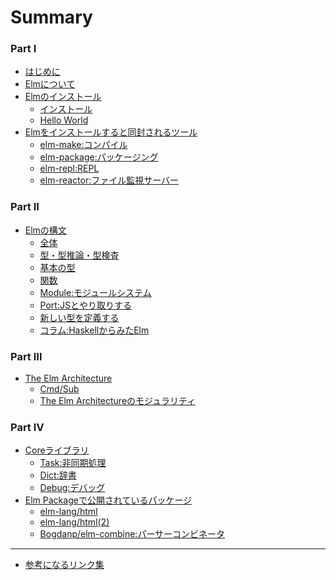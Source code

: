 # Summary


### Part I


* [はじめに](README.md)
* [Elmについて](src/Elm/aboutElm.md)
* [Elmのインストール](src/install/zyunbi.md)
    * [インストール](src/install/install.md)
    * [Hello World](src/install/hello.md)
* [Elmをインストールすると同封されるツール](src/Tool/tool.md)
    * [elm-make:コンパイル](src/Tool/make.md)
    * [elm-package:パッケージング](src/Tool/elmPackage.md)
    * [elm-repl:REPL](src/Tool/repl.md)
    * [elm-reactor:ファイル監視サーバー](src/Tool/reactor.md)

### Part II


* [Elmの構文](src/syntax/syntax.md)
    * [全体](src/syntax/allSyntax.md)
    * [型・型推論・型検査](src/syntax/type/type.md)
    * [基本の型](src/syntax/type/primitive.md)
    * [関数](src/syntax/function.md)
    * [Module:モジュールシステム](src/syntax/module.md)
    * [Port:JSとやり取りする](src/syntax/port.md)
    * [新しい型を定義する](src/syntax/type/teigi.md)
    * [コラム:HaskellからみたElm](src/syntax/fromHaskell.md)

### Part Ⅲ


* [The Elm Architecture](src/elmArchitecture/about.md)
    * [Cmd/Sub](src/elmArchitecture/cmdSub.md)
    * [The Elm Architectureのモジュラリティ](src/elmArchitecture/scale.md)


### Part Ⅳ

* [Coreライブラリ](src/module/about.md)
    <!-- * [Basics](src/module/basics.md) -->
    <!-- * [List](src/module/List.md) -->
    * [Task:非同期処理](src/module/task.md)
    <!-- * [Error](src/Error/err.md) -->
    * [Dict:辞書](src/module/dict.md)
    <!-- * [Json](src/module/json.md) -->
    * [Debug:デバッグ](src/module/debug.md)
* [Elm Packageで公開されているパッケージ](src/elmPackages/about.md)
  * [elm-lang/html](src/elmPackages/html.md)
  * [elm-lang/html(2)](src/elmPackages/htmlapp.md)
  <!-- * [Test](src/Test/test.md) -->
  * [Bogdanp/elm-combine:パーサーコンビネータ](src/elmPackages/combinater.md)

---


* [参考になるリンク集](src/etc/sankou.md)
